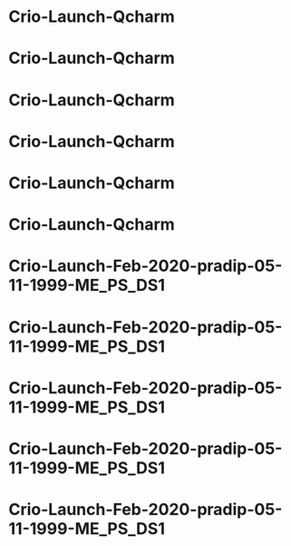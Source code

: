 # Crio-Launch-Qcharm
# Crio-Launch-Qcharm
# Crio-Launch-Qcharm
# Crio-Launch-Qcharm
# Crio-Launch-Qcharm
# Crio-Launch-Qcharm
# Crio-Launch-Feb-2020-pradip-05-11-1999-ME_PS_DS1
# Crio-Launch-Feb-2020-pradip-05-11-1999-ME_PS_DS1
# Crio-Launch-Feb-2020-pradip-05-11-1999-ME_PS_DS1
# Crio-Launch-Feb-2020-pradip-05-11-1999-ME_PS_DS1
# Crio-Launch-Feb-2020-pradip-05-11-1999-ME_PS_DS1
